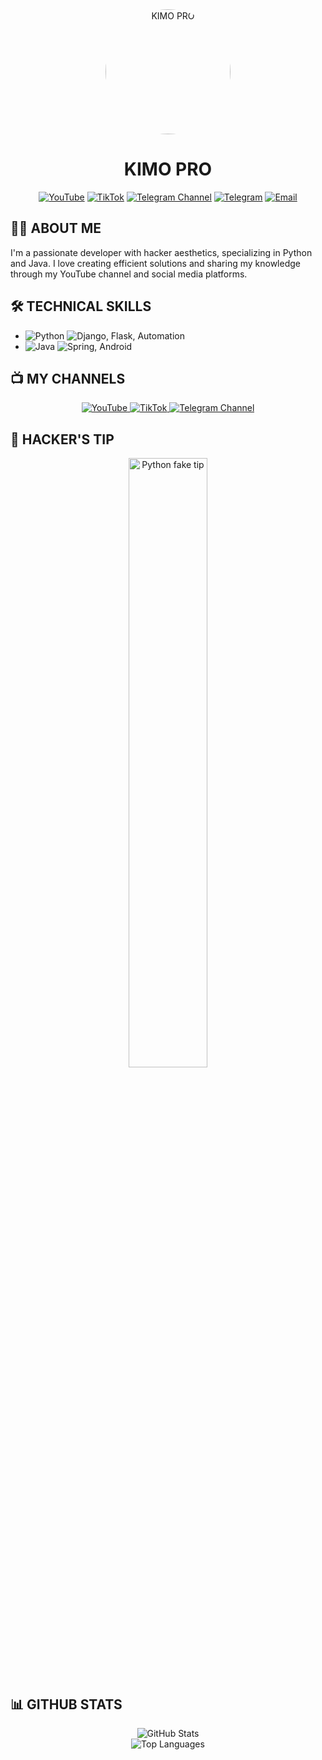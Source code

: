 <div align="center">
  <img src="https://f.top4top.io/p_347019kqy1.jpg" width="200" style="border-radius:50%" alt="KIMO PRO">
  <h1>KIMO PRO</h1>
  
  [![YouTube](https://img.shields.io/badge/YouTube-FF0000?style=for-the-badge&logo=youtube&logoColor=white)](https://youtube.com/@kimo_pro.1?si=752zNnALbbzQh_vr)
  [![TikTok](https://img.shields.io/badge/TikTok-000000?style=for-the-badge&logo=tiktok&logoColor=white)](https://www.tiktok.com/@kimo.pro?_t=ZS-8xh46jGgQbY&_r=1)
  [![Telegram Channel](https://img.shields.io/badge/Telegram_Channel-2CA5E0?style=for-the-badge&logo=telegram&logoColor=white)](https://t.me/S_P_KIMO)
  [![Telegram](https://img.shields.io/badge/Telegram-2CA5E0?style=for-the-badge&logo=telegram&logoColor=white)](https://t.me/KIMO_VIP)
  [![Email](https://img.shields.io/badge/Email-D14836?style=for-the-badge&logo=gmail&logoColor=white)](mailto:lava4ggaming@gmail.com)
</div>

<h2>👨‍💻 ABOUT ME</h2>

I'm a passionate developer with hacker aesthetics, specializing in Python and Java. I love creating efficient solutions and sharing my knowledge through my YouTube channel and social media platforms.

<h2>🛠️ TECHNICAL SKILLS</h2>

- <img src="https://img.shields.io/badge/Python-white?labelColor=black&logo=python" alt="Python"> <img src="https://img.shields.io/badge/-Django--Flask--Automation-grey" alt="Django, Flask, Automation">
- <img src="https://img.shields.io/badge/Java-white?labelColor=black&logo=java" alt="Java"> <img src="https://img.shields.io/badge/-Spring--Android-grey" alt="Spring, Android">

<h2>📺 MY CHANNELS</h2>

<div align="center">
  <a href="https://youtube.com/@kimo_pro.1?si=752zNnALbbzQh_vr">
    <img src="https://img.shields.io/badge/Subscribe-FF0000?style=for-the-badge&logo=youtube&logoColor=white" alt="YouTube">
  </a>
  <a href="https://www.tiktok.com/@kimo.pro?_t=ZS-8xh46jGgQbY&_r=1">
    <img src="https://img.shields.io/badge/Follow-000000?style=for-the-badge&logo=tiktok&logoColor=white" alt="TikTok">
  </a>
  <a href="https://t.me/S_P_KIMO">
    <img src="https://img.shields.io/badge/Join_Channel-2CA5E0?style=for-the-badge&logo=telegram&logoColor=white" alt="Telegram Channel">
  </a>
</div>

<h2>💬 HACKER'S TIP</h2>

<div align="center">
  <img src="https://user-images.githubusercontent.com/38964964/167205200-026483f2-8b0f-4101-b76f-96347a246889.png" width="50%" alt="Python fake tip">
</div>

<h2>📊 GITHUB STATS</h2>

<div align="center">
  <img src="https://github-readme-stats.vercel.app/api?username=YOUR_USERNAME&show_icons=true&theme=dark" alt="GitHub Stats">
  <br>
  <img src="https://github-readme-stats.vercel.app/api/top-langs/?username=YOUR_USERNAME&layout=compact&theme=dark" alt="Top Languages">
</div>
